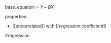 base_equation = $Y - BX$

properties:
- [[uncorrelated]] with [[regression coefficient]]

#regression 